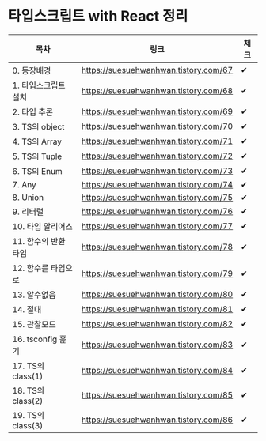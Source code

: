 # 타입스크립트 with React 정리
목차|링크|체크|
|------|---|---|
|0. 등장배경|https://suesuehwanhwan.tistory.com/67|✔|
|1. 타입스크립트 설치|https://suesuehwanhwan.tistory.com/68|✔|
|2. 타입 추론|https://suesuehwanhwan.tistory.com/69|✔|
|3. TS의 object|https://suesuehwanhwan.tistory.com/70|✔|
|4. TS의 Array|https://suesuehwanhwan.tistory.com/71|✔|
|5. TS의 Tuple|https://suesuehwanhwan.tistory.com/72|✔|
|6. TS의 Enum|https://suesuehwanhwan.tistory.com/73|✔|
|7. Any|https://suesuehwanhwan.tistory.com/74|✔|
|8. Union|https://suesuehwanhwan.tistory.com/75|✔|
|9. 리터럴|https://suesuehwanhwan.tistory.com/76|✔|
|10. 타입 알리어스|https://suesuehwanhwan.tistory.com/77|✔|
|11. 함수의 반환 타입|https://suesuehwanhwan.tistory.com/78|✔|
|12. 함수를 타입으로|https://suesuehwanhwan.tistory.com/79|✔|
|13. 알수없음|https://suesuehwanhwan.tistory.com/80|✔|
|14. 절대|https://suesuehwanhwan.tistory.com/81|✔|
|15. 관찰모드|https://suesuehwanhwan.tistory.com/82|✔|
|16. tsconfig 훑기|https://suesuehwanhwan.tistory.com/83|✔|
|17. TS의 class(1)|https://suesuehwanhwan.tistory.com/84|✔|
|18. TS의 class(2)|https://suesuehwanhwan.tistory.com/85|✔|
|19. TS의 class(3)|https://suesuehwanhwan.tistory.com/86|✔|











